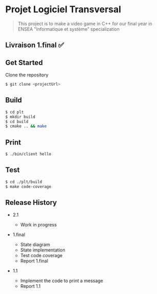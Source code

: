 # Projet Logiciel Transversal

> This project is to make a video game in C++ for our final year in ENSEA "Informatique et système" specialization

## Livraison 1.final :white_check_mark:

## Get Started

Clone the repository
```sh 
$ git clone <projectUrl>
```

## Build

```sh
$ cd plt
$ mkdir build
$ cd build
$ cmake .. && make
```

## Print

```sh
$ ./bin/client hello
```

## Test

```sh
$ cd ./plt/build
$ make code-coverage
```

## Release History

* 2.1
    * Work in progress

* 1.final
    * State diagram 
    * State implementation
    * Test code coverage
    * Report 1.final

* 1.1
    * Implement the code to print a message
    * Report 1.1
